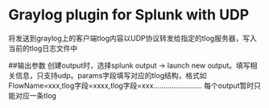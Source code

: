 Graylog plugin for Splunk with UDP
=========================
将发送到graylog上的客户端tlog内容以UDP协议转发给指定的tlog服务器，写入当前的tlog日志文件中

##输出参数
创建output时，选择splunk output -> launch new output。填写相关信息，只支持udp。params字段填写对应的tlog结构，格式如FlowName=xxx,tlog字段=xxxx,tlog字段=xxx……………………
每个output暂时只能对应一条tlog
